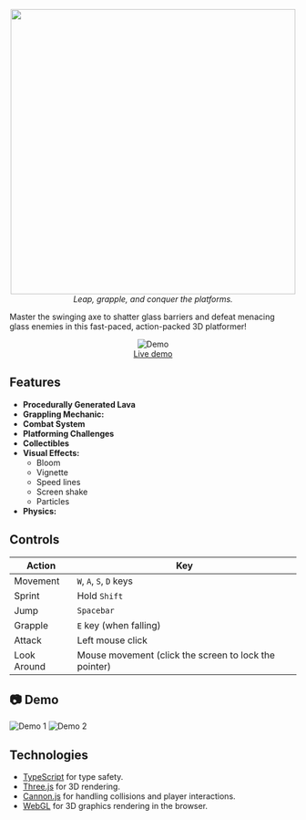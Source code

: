 <p align="center">
  <img width="500" src="https://cloud-8jgnui9zu-hack-club-bot.vercel.app/0logo.png">
  <br>
  <i> Leap, grapple, and conquer the platforms.</i>
  <br>
</p>

Master the swinging axe to shatter glass barriers and defeat menacing glass enemies in this fast-paced, action-packed 3D platformer!

<p align="center">
	<img src="" alt="Demo">
	<br>
	<a href="">Live demo</a>
	<br>
</p>

## Features

- **Procedurally Generated Lava**
- **Grappling Mechanic:**
- **Combat System**
- **Platforming Challenges**
- **Collectibles**
- **Visual Effects:**
  - Bloom
  - Vignette
  - Speed lines
  - Screen shake
  - Particles
- **Physics:**

## Controls

| Action      | Key                                                   |
| ----------- | ----------------------------------------------------- |
| Movement    | `W`, `A`, `S`, `D` keys                               |
| Sprint      | Hold `Shift`                                          |
| Jump        | `Spacebar`                                            |
| Grapple     | `E` key (when falling)                                |
| Attack      | Left mouse click                                      |
| Look Around | Mouse movement (click the screen to lock the pointer) |

## 📷 Demo

![Demo 1]()
![Demo 2]()

## Technologies

- [TypeScript](https://www.typescriptlang.org/) for type safety.
- [Three.js](https://threejs.org/) for 3D rendering.
- [Cannon.js](https://pmndrs.github.io/cannon-es/) for handling collisions and player interactions.
- [WebGL](https://www.khronos.org/webgl/) for 3D graphics rendering in the browser.
